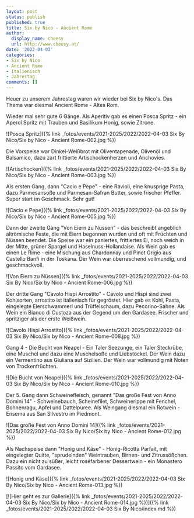 ```yaml
---
layout: post
status: publish
published: true
title: Six by Nico - Ancient Rome
author:
  display_name: cheesy
  url: http://www.cheesy.at/
date: '2022-04-03'
categories:
- Six by Nico
- Ancient Rome
- Italienisch
- Jahrestag
comments: []
---
```

Heuer zu unserem Jahrestag waren wir wieder bei Six by Nico's. Das Thema war diesmal Ancient Rome - Altes Rom.

Wieder mal sehr gute 6 Gänge. Als Aperitiv gab es einen Posca Spritz - ein Aperol Spritz mit Trauben und Basilikum Honig, sowie Zitrone.

![Posca Spritz]({% link _fotos/events/2021-2025/2022/2022-04-03 Six By Nico/Six by Nico - Ancient Rome-002.jpg %})

Die Vorspeise war Dinkel-Weißbrot mit Oliventapenade, Olivenöl und Balsamico, dazu zart frittierte Artischockenherzen und Anchovies.

![Artischocken]({% link _fotos/events/2021-2025/2022/2022-04-03 Six By Nico/Six by Nico - Ancient Rome-003.jpg %})

Als ersten Gang, dann "Cacio e Pepe" - eine Ravioli, eine knusprige Pasta, dazu Parmesansoße und Parmesan-Safran Butter, sowie frischer Pfeffer. Super start im Geschmack. Sehr gut!

![Cacio e Pepe]({% link _fotos/events/2021-2025/2022/2022-04-03 Six By Nico/Six by Nico - Ancient Rome-005.jpg %})

Dann der zweite Gang "Von Eiern zu Nüssen" - das beschreibt angeblich altrömische Feste, die mit Eiern begonnen wurden und oft mit Früchten und Nüssen beendet. Die Speise war ein paniertes, frittiertes Ei, noch weich in der Mitte, grüner Spargel und Haselnuss-Hollandaise. Als Wein gab es einen Le Rime - eine Mischung aus Chardonnay und Pinot Grigio aus Castello Banfi in der Toskana. Der Wein war überraschend vollmundig, und geschmackvoll.

![Von Eiern zu Nüssen]({% link _fotos/events/2021-2025/2022/2022-04-03 Six By Nico/Six by Nico - Ancient Rome-006.jpg %})

Der dritte Gang "Cavolo Hispi Arrostito" - Cavolo und Hispi sind zwei Kohlsorten, arrostito ist italienisch für gegröstet. Hier gab es Kohl, Pasta, eingelegte Eierschwammerl und Trüffelschaum, dazu Pecorino-Sahne. Als Wein ein Bianco di Custoza aus der Gegend um den Gardasee. Frischer und spritziger als der erste Weißwein.

![Cavolo Hispi Arrostito]({% link _fotos/events/2021-2025/2022/2022-04-03 Six By Nico/Six by Nico - Ancient Rome-008.jpg %})

Gang 4 - Die Bucht von Neapel - Ein Taler Seezunge, ein Taler Steckrübe, eine Muschel und dazu eine Muschelsoße und Liebstöckel. Der Wein dazu ein Vermentino aus Giuliana auf Sizilien. Der Wein war vollmundig mit Noten von Trockenfrüchten.

![Die Bucht von Neapel]({% link _fotos/events/2021-2025/2022/2022-04-03 Six By Nico/Six by Nico - Ancient Rome-010.jpg %})

Der 5. Gang dann Schweinefleisch, genannt "Das große Fest von Anno Domini 14" - Schweinebauch, Scheinefilet, Schweinerippe mit Fenchel, Bohnenragu, Apfel und Dattelpuree. Als Weingang diesmal ein Rotwein - Ensema aus San Silvestro im Piedmont.

![Das große Fest von Anno Domini 14]({% link _fotos/events/2021-2025/2022/2022-04-03 Six By Nico/Six by Nico - Ancient Rome-012.jpg %})

Als Nachspeise dann "Honig und Käse" - Honig-Ricotta Parfait, mit eingelegter Quitte, "sprudelnden" Weintrauben, Birnen- und Zitrussößchen. Dazu ein nicht zu süßer, leicht roséfarbener Dessertwein - ein Monastero Passito vom Gardasee.

![Honig und Käse]({% link _fotos/events/2021-2025/2022/2022-04-03 Six By Nico/Six by Nico - Ancient Rome-013.jpg %})

[![Hier geht es zur Gallerie]({% link _fotos/events/2021-2025/2022/2022-04-03 Six By Nico/Six by Nico - Ancient Rome-014.jpg %})]({% link _fotos/events/2021-2025/2022/2022-04-03 Six By Nico/index.md %})